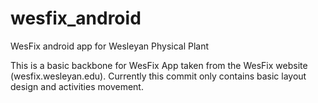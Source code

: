 # wesfix_android
WesFix android app for Wesleyan Physical Plant

This is a basic backbone for WesFix App taken from the WesFix website (wesfix.wesleyan.edu). Currently this commit only contains basic layout design and activities movement. 
